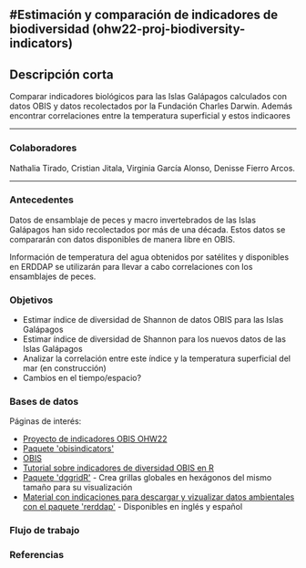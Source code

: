 #Estimación y comparación de indicadores de biodiversidad (ohw22-proj-biodiversity-indicators)
---
## Descripción corta  
Comparar indicadores biológicos para las Islas Galápagos calculados con datos OBIS y datos recolectados por la Fundación Charles Darwin. Además encontrar correlaciones entre la temperatura superficial y estos indicaores

---
### Colaboradores
Nathalia Tirado, Cristian Jitala, Virginia García Alonso, Denisse Fierro Arcos.

---
### Antecedentes
Datos de ensamblaje de peces y macro invertebrados de las Islas Galápagos han sido recolectados por más de una década. Estos datos se compararán con datos disponibles de manera libre en OBIS.

Información de temperatura del agua obtenidos por satélites y disponibles en ERDDAP se utilizarán para llevar a cabo correlaciones con los ensamblajes de peces. 

### Objetivos
* Estimar índice de diversidad de Shannon de datos OBIS para las Islas Galápagos
* Estimar índice de diversidad de Shannon para los nuevos datos de las Islas Galápagos
* Analizar la correlación entre este índice y la temperatura superficial del mar (en construcción)
* Cambios en el tiempo/espacio?

### Bases de datos
Páginas de interés:
* [Proyecto de indicadores OBIS OHW22](https://github.com/oceanhackweek/discussions/discussions/4)
* [Paquete 'obisindicators'](https://github.com/marinebon/obisindicators)
* [OBIS](https://obis.org/indicators/)
* [Tutorial sobre indicadores de diversidad OBIS en R](https://iobis.github.io/notebook-diversity-indicators/#read-the-occurrence-data)
* [Paquete 'dggridR'](https://github.com/r-barnes/dggridR/) - Crea grillas globales en hexágonos del mismo tamaño para su visualización
* [Material con indicaciones para descargar y vizualizar datos ambientales con el paquete 'rerddap'](https://github.com/virginiagarciaalonso/useR_2022_sst) - Disponibles en inglés y español

### Flujo de trabajo

### Referencias
